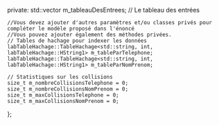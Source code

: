 private:
    std::vector<Entree> m_tableauDesEntrees; // Le tableau des entrées

    //Vous devez ajouter d'autres paramètres et/ou classes privés pour compléter le modèle proposé dans l'énoncé
    //Vous pouvez ajouter également des méthodes privées.
    // Tables de hachage pour indexer les données
    labTableHachage::TableHachage<std::string, int, labTableHachage::HString1> m_tableParTelephone;
    labTableHachage::TableHachage<std::string, int, labTableHachage::HString1> m_tableParNomPrenom;

    // Statistiques sur les collisions
    size_t m_nombreCollisionsTelephone = 0;
    size_t m_nombreCollisionsNomPrenom = 0;
    size_t m_maxCollisionsTelephone = 0;
    size_t m_maxCollisionsNomPrenom = 0;


    
};
